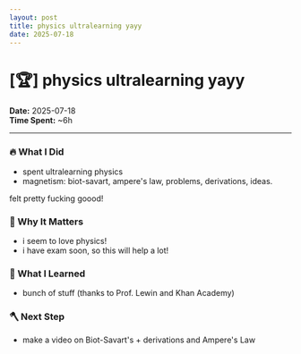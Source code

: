 ```yaml
---
layout: post
title: physics ultralearning yayy
date: 2025-07-18
---
```

# [🏆] physics ultralearning yayy

**Date:** 2025-07-18  
**Time Spent:** ~6h 

---

### 🔥 What I Did
- spent ultralearning physics
- magnetism: biot-savart, ampere's law, problems, derivations, ideas.

felt pretty fucking goood!

### 🎯 Why It Matters
- i seem to love physics!
- i have exam soon, so this will help a lot!

### 🧠 What I Learned
- bunch of stuff (thanks to Prof. Lewin and Khan Academy)

### 🪓 Next Step
- make a video on Biot-Savart's + derivations and Ampere's Law
